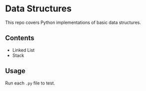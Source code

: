 

# Data Structures

This repo covers Python implementations of basic data structures.

## Contents
- Linked List
- Stack

## Usage
Run each `.py` file to test.
